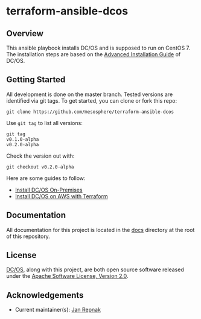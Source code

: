 # terraform-ansible-dcos

## Overview

This ansible playbook installs DC/OS and is supposed to run on CentOS 7. The installation steps are based on the [Advanced Installation Guide](https://docs.mesosphere.com/latest/administration/installing/custom/advanced/) of DC/OS.

## Getting Started

All development is done on the master branch. Tested versions are identified via git tags. To get started, you can clone or fork this repo:

```
git clone https://github.com/mesosphere/terraform-ansible-dcos
```

Use `git tag` to list all versions:

```
git tag
v0.1.0-alpha
v0.2.0-alpha
```

Check the version out with:

```
git checkout v0.2.0-alpha
```

Here are some guides to follow:

* [Install DC/OS On-Premises](docs/INSTALL_ONPREM.md)
* [Install DC/OS on AWS with Terraform](docs/INSTALL_AWS.md)

## Documentation

All documentation for this project is located in the [docs](docs/) directory at the root of this repository.

## License
[DC/OS][github-dcos], along with this project, are both open source software released under the
[Apache Software License, Version 2.0](LICENSE).

## Acknowledgements
  * Current maintainer(s): [Jan Repnak][github-jrx]

[github-dcos]: https://github.com/dcos/dcos
[github-jrx]: https://github.com/jrx
